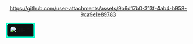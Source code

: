 <div align="center"> 


<table align="center" width="100%" style="margin: 0 auto;">
  <tr>
    <td style="border: 3px solid #00ffc8; border-radius: 10px; padding: 8px; background: #111;">
      <img src="https://i.postimg.cc/3JrhZJGy/Screenshot-2025-10-05-202127.png" alt="GIF 1" style="display: block; margin: 0 auto; border-radius:8px; max-width:100%;">
    </td>
  </tr>


     





https://github.com/user-attachments/assets/9b6d17b0-313f-4ab4-b958-9ca9e1e89783


